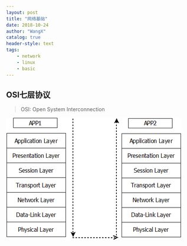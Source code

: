 ```yaml
---
layout: post
title: "网络基础"
date: 2018-10-24 
author: "WangX"
catalog: true
header-style: text
tags:
    - network
    - linux
    - basic
---
```


## OSI七层协议
>OSI: Open System Interconnection


!["OSI七层模型"](/img/network/OSI.png "OSI七层模型")
